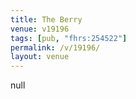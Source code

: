 ```yaml
---
title: The Berry
venue: v19196
tags: [pub, "fhrs:254522"]
permalink: /v/19196/
layout: venue
---
```

null